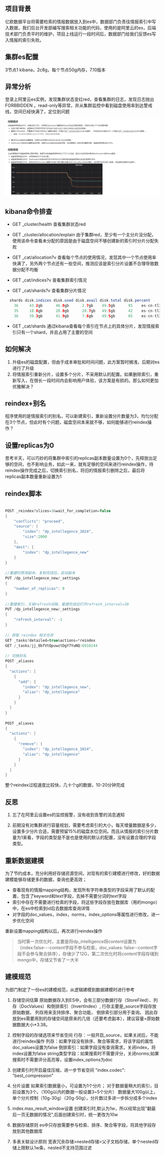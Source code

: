 ## 项目背景

亿欧数据平台将需要检索的情报数据放入到es中，数据部门负责往情报索引中写入数据，我们后台开发部编写搜索相关功能的代码，使用的是阿里云的es，后端技术部门负责平时的维护，项目上线运行一段时间后，数据部门给我们反馈es写入情报的索引失败。

## 集群es配置

3节点1 kibana，2c8g，每个节点50g内存，7.10版本

## 异常分析

登录上阿里云es实例，发现集群状态变红red，查看集群的日志，发现日志抛出FORBBIDDEN ，read-only等异常，并从集群监控中看到磁盘使用率到达警戒线，空间已经快满了，定位到问题

![集群read_only](../images/es_disk_read_only_20221119213353.png)

## kibana命令排查

* GET _cluster/health 查看集群状态red

* GET _cluster/allocation/explain 由于集群red，至少有一个主分片没分配，使用该命令查看未分配的原因是由于磁盘空间不够创建新的索引时分片分配失败

* GET _cat/allocation?v 查看每个节点的使用情况，发现其中一个节点使用率快满了，另外两个节点还有一些空间，推测应该是索引分片设置不合理导致数据分配不均衡
* GET _cat/indices?v 查看集群索引情况
* GET _cat/shards?v 查看集群分片情况
```java
  shards disk.indices disk.used disk.avail disk.total disk.percent        node
    36     43.2gb      46.8gb      2.7gb    49.5gb      95    es-cn-tl32mh5zu000oix2x-7f05b6b5-0001
    35     18.8gb      20.8gb      28.7gb   49.5gb      42    es-cn-tl32mh5zu000oix2x-7f05b6b5-0002
    36     39.3gb      41.9gb      7.6gb    49.5gb      85    es-cn-tl32mh5zu000oix2x-7f05b6b5-0003

```
* GET _cat/shards 通过kibana查看每个索引在节点上的具体分片，发现情报索引只有一个shard，并且占用了主要的空间

## 如何解决

1. 升级es的磁盘配置，但由于成本审批和时间问题，此方案暂时搁浅，后期对es进行了升级
2. 将情报索引重新分片，设置多个分片，不采用默认的配置。如果删除索引，重新写入，在很长一段时间内会影响用户体验，该方案是有损的。那么如何更加优雅解决？

## reindex+别名

程序使用的是情报索引的别名，可以新建索引，重新设置分片数量为3，均匀分配在3个节点，但此时有个问题，磁盘空间本来就不够，如何能够进行reindex操作？

## 设置replicas为0

思考半天，可以巧妙的将集群中索引的replicas副本数量设置为0个，先释放出足够的空间，也不影响业务，如此一来，就有足够的空间来进行reindex操作，待reindex操作完成之后，切换索引别名，将旧的情报索引删除之后，最后将replicas副本数量重新设置为1

## reindex脚本

```java

POST _reindex?slices=3&wait_for_completion=false
{
    "conflicts": "proceed",
    "source": {
        "index": "dp_intellegence_1024",
        "size":2000
    },
    "dest": {
        "index": "dp_intellegence_new"
    }
}

//重建时禁用副本，复制完成后，启动副本
PUT /dp_intellegence_new/_settings
{
    "number_of_replicas": 0
}

//重建索引，关掉refresh间隔，重建完成后打开refresh_interval=30
PUT /dp_intellegence_new/_settings
{ 
    "refresh_interval": -1 
}

// 获取 reindex 相关任务
GET _tasks?detailed=true&actions=*reindex
GET /_tasks/jj_8bfVtQpuwztDgY7YuNQ:6910244

// 切换别名
POST _aliases
{
  "actions": [
    {
      "add": {
        "index": "dp_intellegence_new",
        "alias": "dp_intellegence"
      }
    }
  ]
}

POST _aliases
{
  "actions": [
    {
      "remove": {
        "index": "dp_intellegence_1024",
        "alias": "dp_intellegence"
      }
    }
  ]
}

```

整个reindex过程速度比较快，几十个g的数据，10-20分钟完成

## 反思

1. 忘了在阿里云设置es的监控报警，没有收到告警的消息通知

2. 前期没有对集群进行容量规划，需要考虑索引的大小，每天增量数据是多少，设置多少分片合适，需要预留15%的磁盘水位空间。而且从情报的索引分片数量为1来看，字段的类型是不是也是使用的默认的配置，没有设置合理的字段类型。

## 重新数据建模

为了节约成本，充分利用好存储资源空间，对现有的索引建模进行修改，好的数据建模能够存储更多的数据，查询也更高效；

* 查看现有的情报mapping结构，发现所有字符串类型的字段采用了默认的配置，包含了keyword和text字段，去掉不需要分词的text字段
* 索引中存在不需要进行检索的字段，将这些字段存放在数据库（用的mongo）中，在es中检索到id后去数据库查询详情
* 对字段的doc_values，index，norms，index_options等属性进行修改，进一步优化空间

重新设置mapping结构以后，再次进行reindex操作

> 当时第一次优化时，主要是将dp_intelligence将content设置为（index:false---content字段不参与检索，doc_values: false--content字段不会参与聚合排序），存储少了12G，第二次优化时将content字段存储到mongo中，存储又节省了一大半

## 建模规范

为部门制定了一份es的建模规范，从逻辑建模到数据建模时进行参考

1. 存储空间估算
     原始数据存入到ES中，会有三部分数据行存（StoreFiled）、列存（DocValues）和倒排索引（InvertIndex）,
     行存主要是_source字段存放原始数据，
     列存用来支持排序、聚合功能，
     倒排索引部分用于查询。
     因此存放到es需要用到的存储空间是原来的几倍（还要考虑副本），建议容量=原始数据数据大小*3.38。

2. 控制字段的存储选项来节省空间
     行存：一般开启_source，如果关闭后，不能进行reindex操作
     列存：如果字段没有排序、聚合等需求，将该字段的属性doc_values设置为false
     倒排索引：如果字段没有查询需求，关闭index，将index设置为false
     string类型字段：如果搜索时不需要评分，关闭norms;如果搜索时不需要评分高亮等，设置index_options为doc

3. 创建索引时开启最佳压缩，进一步节省空间
      "index.codec": "best_compression"

4. 分片设置
   	如果索引数据量小，可设置为1个分片；
      	对于数据量稍大的索引，目前设置为3个。（100g以内的数据一般设置3~5个分片）
      	数据量大100g以上，单个分片控制（10g-30g）（20g-50g），分片数过多进一步拆分成多个index

5. index.max_result_window设置
   	创建索引时,默认为1w，所以经常出现"翻最后一页无数据的情况",后面创建索引时，统一更改为10w

6. 数据存储原则
   	es中只存放需要参与检索、排序、聚合等字段，将其他字段存放到其他数据库

7. 多表关联设计原则
   	宽表冗余存储>nested存储>父子文档存储，单个nested存储上限默认1w条，nested不支持范围过滤